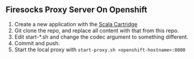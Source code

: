 ## Firesocks Proxy Server On Openshift

 1. Create a new application with the [Scala Cartridge](https://hub.openshift.com/quickstarts/196-scala)
 2. Git clone the repo, and replace all content with that from this repo.
 3. Edit start-\*.sh and change the codec argument to something different.
 4. Commit and push.
 5. Start the local proxy with `start-proxy.sh <openshift-hostname>:8000`
